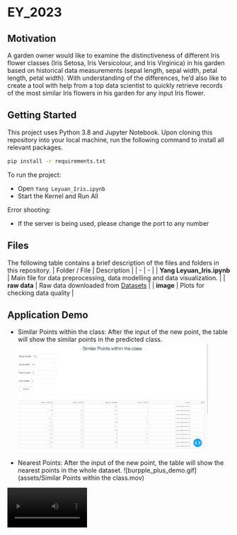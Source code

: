 # EY_2023

## Motivation
A garden owner would like to examine the distinctiveness of different Iris flower classes (Iris Setosa, Iris Versicolour, and Iris Virginica) in his garden based on historical data measurements (sepal length, sepal width, petal length, petal width). With understanding of the differences, he’d also like to create a tool with help from a top data scientist to quickly retrieve records of the most similar Iris flowers in his garden for any input Iris flower.

## Getting Started
This project uses Python 3.8 and Jupyter Notebook. Upon cloning this repository into your local machine, run the following command to install all relevant packages.
```bash
pip install -r requirements.txt
```
To run the project:
- Open `Yang Leyuan_Iris.ipynb`
- Start the Kernel and Run All

Error shooting:
- If the server is being used, please change the port to any number

## Files
The following table contains a brief description of the files and folders in this repository.
| Folder / File | Description |
| - | - |
| **Yang Leyuan_Iris.ipynb** | Main file for data preprocessing, data modelling and data visualization. |
| **raw data** | Raw data downloaded from [Datasets](https://archive.ics.uci.edu/ml/datasets/Iris)  |
| **image** | Plots for checking data quality |



## Application Demo
- Similar Points within the class: After the input of the new point, the table will show the similar points in the predicted class.
![burpple_plus_demo.gif](assets/check.gif)

- Nearest Points: After the input of the new point, the table will show the nearest points in the whole dataset.
![burpple_plus_demo.gif](assets/Similar Points within the class.mov)
<video src='assets/Similar Points within the class.mov' width=180/> 

## Built With
- [scikit-learn](https://scikit-learn.org/stable/)
- [plotly | dash](https://dash.plotly.com/)
